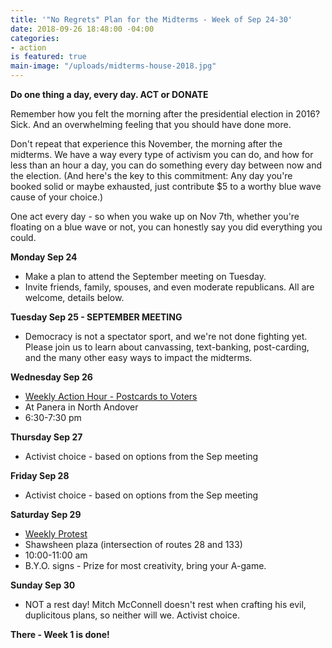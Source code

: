 ```yaml
---
title: '"No Regrets" Plan for the Midterms - Week of Sep 24-30'
date: 2018-09-26 18:48:00 -04:00
categories:
- action
is featured: true
main-image: "/uploads/midterms-house-2018.jpg"
---
```


**Do one thing a day, every day. ACT or DONATE**            

Remember how you felt the morning after the presidential election in 2016? Sick. And an overwhelming feeling that you should have done more. 

Don't repeat that experience this November, the morning after the midterms. We have a way every type of activism you can do, and how for less than an hour a day, you can do something every day between now and the election. (And here's the key to this commitment: Any day you're booked solid or maybe exhausted, just contribute $5 to a worthy blue wave cause of your choice.)

One act every day - so when you wake up on Nov 7th, whether you're floating on a blue wave or not, you can honestly say you did everything you could. 

**Monday Sep 24**
* Make a plan to attend the September meeting on Tuesday. 
* Invite friends, family, spouses, and even moderate republicans. All are welcome, details below.

**Tuesday Sep 25 - SEPTEMBER MEETING**
* Democracy is not a spectator sport, and we're not done fighting yet. Please join us to learn about canvassing, text-banking, post-carding, and the many other easy ways to impact the midterms.

**Wednesday Sep 26**
* [Weekly Action Hour - Postcards to Voters](http://indivisibleandoverma.com/action/2018/07/22/weekly-action-hour-postcards-to-voters.html)
* At Panera in North Andover
* 6:30-7:30 pm

**Thursday Sep 27**
* Activist choice - based on options from the Sep meeting

**Friday Sep 28**
* Activist choice - based on options from the Sep meeting

**Saturday Sep 29**
* [Weekly Protest](http://indivisibleandoverma.com/action/2018/07/15/weekly-protest-saturday-mornings.html)
* Shawsheen plaza (intersection of routes 28 and 133)
* 10:00-11:00 am
* B.Y.O. signs - Prize for most creativity, bring your A-game.
 
**Sunday Sep 30**
* NOT a rest day! Mitch McConnell doesn't rest when crafting his evil, duplicitous plans, so neither will we. Activist choice.

**There - Week 1 is done!**